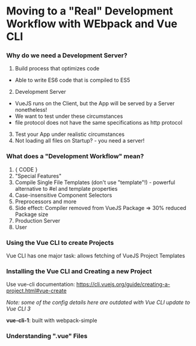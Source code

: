 # Moving to a "Real" Development Workflow with WEbpack and Vue CLI


### Why do we need a Development Server?

1. Build process that optimizes code
  - Able to write ES6 code that is compiled to ES5
2. Development Server
  - VueJS runs on the Client, but the App will be served by a Server nonetheless!
  - We want to test under these circumstances
  - file protocol does not have the same specifications as http protocol
3. Test your App under realistic circumstances
4. Not loading all files on Startup? - you need a server!


### What does a "Development Workflow" mean?

1. { CODE }
2. "Special Features"
  1. Compile Single File Templates (don't use "template"!)
    - powerful alternative to #el and template properties
  2. Case-insensitive Component Selectors
  3. Preprocessors and more
  4. Side effect: Compiler removed from VueJS Package => 30% reduced Package size
3. Production Server
4. User


### Using the Vue CLI to create Projects

Vue CLI has one major task: allows fetching of VueJS Project Templates


### Installing the Vue CLI and Creating a new Project

Use vue-cli documentation: <a href="https://cli.vuejs.org/guide/creating-a-project.html#vue-create">https://cli.vuejs.org/guide/creating-a-project.html#vue-create</a>

*Note: some of the config details here are outdated with Vue CLI update to Vue CLI 3*


**vue-cli-1**: built with webpack-simple


### Understanding ".vue" Files